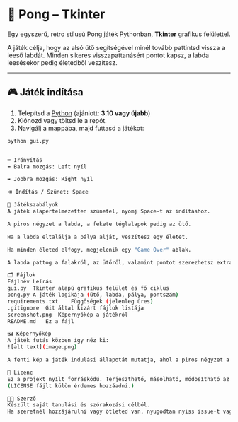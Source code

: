 # 🏓 Pong – Tkinter

Egy egyszerű, retro stílusú Pong játék Pythonban, **Tkinter** grafikus felülettel.

A játék célja, hogy az alsó ütő segítségével minél tovább pattintsd vissza a leeső labdát. Minden sikeres visszapattanásért pontot kapsz, a labda leesésekor pedig életedből veszítesz.

---

## 🎮 Játék indítása

1. Telepítsd a [Python](https://www.python.org/) (ajánlott: **3.10 vagy újabb**)
2. Klónozd vagy töltsd le a repót.
3. Navigálj a mappába, majd futtasd a játékot:

```bash
python gui.py


⌨️ Irányítás
⬅️ Balra mozgás: Left nyíl

➡️ Jobbra mozgás: Right nyíl

⏯️ Indítás / Szünet: Space

🧠 Játékszabályok
A játék alapértelmezetten szünetel, nyomj Space-t az indításhoz.

A piros négyzet a labda, a fekete téglalapok pedig az ütő.

Ha a labda eltalálja a pálya alját, veszítesz egy életet.

Ha minden életed elfogy, megjelenik egy "Game Over" ablak.

A labda pattog a falakról, az ütőről, valamint pontot szerezhetsz extra szögekkel való eltalálásért is.

🗂️ Fájlok
Fájlnév	Leírás
gui.py	Tkinter alapú grafikus felület és fő ciklus
pong.py	A játék logikája (ütő, labda, pálya, pontszám)
requirements.txt	Függőségek (jelenleg üres)
.gitignore	Git által kizárt fájlok listája
screenshot.png	Képernyőkép a játékról
README.md	Ez a fájl

🖼️ Képernyőkép
A játék futás közben így néz ki:
![alt text](image.png)

A fenti kép a játék indulási állapotát mutatja, ahol a piros négyzet a labda, a fekete téglalapok pedig az ütő.

📝 Licenc
Ez a projekt nyílt forráskódú. Terjeszthető, másolható, módosítható az MIT licenc feltételei szerint.
(LICENSE fájlt külön érdemes hozzáadni.)

👨‍💻 Szerző
Készült saját tanulási és szórakozási célból.
Ha szeretnél hozzájárulni vagy ötleted van, nyugodtan nyiss issue-t vagy pull request-et!